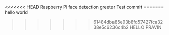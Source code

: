 <<<<<<< HEAD Raspberry Pi face detection greeter Test commit ======= hello 
world
>>>>>>> 61484dba85e93b8fd57427fca3238e5c6236c4b2
HELLO PRAVIN
